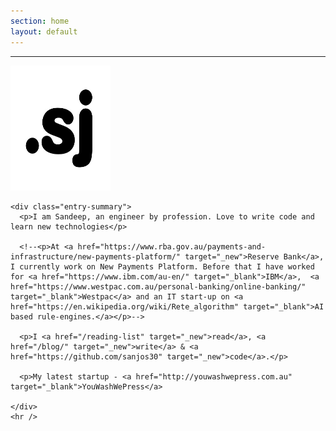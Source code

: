 ```yaml
---
section: home
layout: default
---
```


<div class="hfeed">
  <hr />
  <div class="hentry post no-border">
    <img src="/images/contents/NN.png" alt="Sandeep Joshi" class="archive-thumbnail home-thumbnail" width="160" height="200" />

    <div class="entry-summary">
      <p>I am Sandeep, an engineer by profession. Love to write code and learn new technologies</p>

      <!--<p>At <a href="https://www.rba.gov.au/payments-and-infrastructure/new-payments-platform/" target="_new">Reserve Bank</a>, I currently work on New Payments Platform. Before that I have worked for <a href="https://www.ibm.com/au-en/" target="_blank">IBM</a>,  <a href="https://www.westpac.com.au/personal-banking/online-banking/" target="_blank">Westpac</a> and an IT start-up on <a href="https://en.wikipedia.org/wiki/Rete_algorithm" target="_blank">AI based rule-engines.</a></p>-->

      <p>I <a href="/reading-list" target="_new">read</a>, <a href="/blog/" target="_new">write</a> & <a href="https://github.com/sanjos30" target="_new">code</a>.</p>
      
      <p>My latest startup - <a href="http://youwashwepress.com.au" target="_blank">YouWashWePress</a>

    </div>
    <hr />
  </div>
</div>
